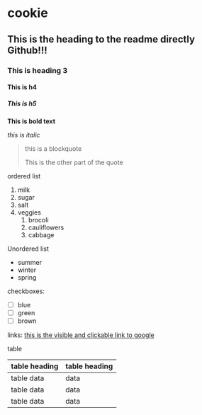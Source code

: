 # cookie

## This is the heading to the readme directly Github!!!

### This is heading 3

#### This is h4

##### This is h5

**This is bold text**

_this is italic_

> this is a blockquote
> 
>This is the other part of the quote

ordered list
1. milk 
2. sugar 
3. salt
4. veggies
    1. brocoli
    2. cauliflowers
    3. cabbage
 
Unordered list

- summer 
- winter
- spring

checkboxes:

- [ ] blue
- [ ] green
- [ ] brown

links:
[this is the visible and clickable link to google](http://google.com) 

table

|  table heading | table heading
|----------------| ------------|
|table data      | data        |
|table data      | data        |
|table data      | data        |


```git commit -m "added message in Linda branch"
```









    

